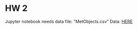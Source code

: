 # HW 2

Jupyter notebook needs data file: "MetObjects.csv"
Data: [HERE](https://github.com/metmuseum/openaccess/)